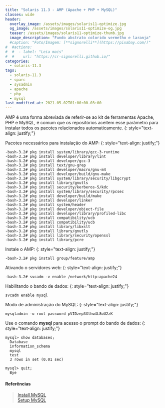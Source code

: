 ```yaml
---
title: "Solaris 11.3 - AMP (Apache + PHP + MySQL)"
classes: wide
header:
  overlay_image: /assets/images/solaris11-optimize.jpg
  og_image: /assets/images/solaris11-optimize-og.jpg
  teaser: /assets/images/solaris11-optimize-thumb.jpg
  image_description: "Fundo abstrato colorido vermelho e laranja"
  #caption: "Foto/Imagem: [**signorelli**](https://pixabay.com/)"
#  #actions:
#  #  - label: "Leia mais"
#  #    url: "https://cr-signorelli.github.io/"
categories:
  - solaris-11.3
tags:
  - solaris-11.3
  - sparc
  - sysadmin
  - apache
  - php
  - mysql
last_modified_at: 2021-05-02T01:00:00-03:00
---
```


AMP é uma forma abreviada de referir-se ao kit de ferramentas Apache, PHP e MySQL, é comum que os repositórios aceitem esse parâmetro para instalar todos os pacotes relacionados automaticamente.
{: style="text-align: justify;"}

Pacotes necessários para instalação do AMP:
{: style="text-align: justify;"}

```console
-bash-3.2# pkg install system/library/gcc-3-runtime
-bash-3.2# pkg install developer/library/lint 
-bash-3.2# pkg install developer/gcc-3 
-bash-3.2# pkg install text/gnu-grep 
-bash-3.2# pkg install developer/macro/gnu-m4 
-bash-3.2# pkg install developer/build/gnu-make 
-bash-3.2# pkg install system/library/security/libgcrypt 
-bash-3.2# pkg install library/gnutls
-bash-3.2# pkg install security/kerberos-5/kdc
-bash-3.2# pkg install system/library/security/rpcsec
-bash-3.2# pkg install developer/build/make
-bash-3.2# pkg install developer/linker
-bash-3.2# pkg install system/header
-bash-3.2# pkg install developer/object-file
-bash-3.2# pkg install developer/library/profiled-libc
-bash-3.2# pkg install compatibility/ucb
-bash-3.2# pkg install compatibility/ucb
-bash-3.2# pkg install library/libxslt
-bash-3.2# pkg install library/gnutls
-bash-3.2# pkg install library/security/openssl
-bash-3.2# pkg install library/pcre
```

Instale o AMP:
{: style="text-align: justify;"}

```console
-bash-3.2# pkg install group/feature/amp
```

Ativando o servidores web:
{: style="text-align: justify;"}

```console
-bash-3.2# svcadm -v enable /network/http:apache24
```

Habilitando o bando de dados:
{: style="text-align: justify;"}

```console
svcadm enable mysql
```

Modo de administração do MySQL:
{: style="text-align: justify;"}

```console
mysqladmin -u root password pVIDzep3Xlhw4L8oU2zK
```

Use o comando **mysql** para acesso o prompt do bando de dados:
{: style="text-align: justify;"}

```console
mysql> show databases;
  Database
  information_schema 
  mysql 
  test
  3 rows in set (0.01 sec)

mysql> quit;
  Bye
```

#### Referências

> [Install MySQL](https://docs.oracle.com/cd/E36784_01/html/E54155/mysql.html)  
> [Setup MySQL](https://docs.oracle.com/cd/E53394_01/html/E54831/gnvkd.html#scrolltoc)  
